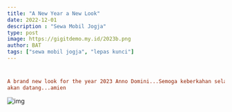 ```yaml
---
title: "A New Year a New Look"
date: 2022-12-01
description : "Sewa Mobil Jogja"
type: post
image: https://gigitdemo.my.id/2023b.png
author: BAT
tags: ["sewa mobil jogja", "lepas kunci"]
---
```

#
```toml
A brand new look for the year 2023 Anno Domini...Semoga keberkahan selalu mengiringi di masa yang 
akan datang...amien
```
![img](https://gigitdemo.my.id/2023b.png)
